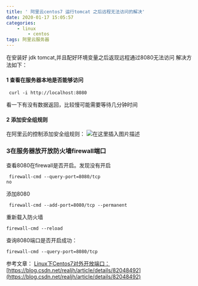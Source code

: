 ```yaml
---
title: ' 阿里云centos7 运行tomcat 之后远程无法访问的解决'
date: 2020-01-17 15:05:57 
categories: 
	- linux
		- centos
tags: 阿里云服务器
---
```


在安装好 jdk tomcat,并且配好环境变量之后返现远程通过8080无法访问
解决方法如下：

<!--more-->

#### 1 查看在服务器本地是否能够访问

```
 curl -i http://localhost:8080
```
看一下有没有数据返回，比较慢可能需要等待几分钟时间
#### 2 添加安全组规则
在阿里云的控制添加安全组规则：
![在这里插入图片描述](https://img-blog.csdnimg.cn/20200117145259792.png)
### 3在服务器放开放防火墙firewall端口
查看8080在firewall是否开启。发现没有开启
```
 firewall-cmd --query-port=8080/tcp
no
```
添加8080

```
 firewall-cmd --add-port=8080/tcp --permanent
```
重新载入防火墙

```
firewall-cmd --reload
```
查询8080端口是否开启成功：

```
firewall-cmd --query-port=8080/tcp
```
参考文章：
[Linux下Centos7对外开放端口：](https://blog.csdn.net/realjh/article/details/82048492)
[https://blog.csdn.net/realjh/article/details/82048492](https://blog.csdn.net/realjh/article/details/82048492)